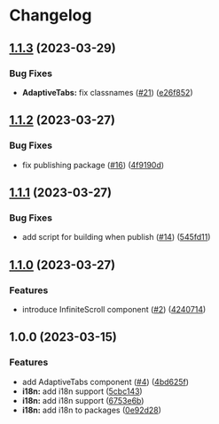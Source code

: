 # Changelog

## [1.1.3](https://github.com/gravity-ui/components/compare/v1.1.2...v1.1.3) (2023-03-29)


### Bug Fixes

* **AdaptiveTabs:** fix classnames ([#21](https://github.com/gravity-ui/components/issues/21)) ([e26f852](https://github.com/gravity-ui/components/commit/e26f85257961ad748d0757906325b17eb0570ea0))

## [1.1.2](https://github.com/gravity-ui/components/compare/v1.1.1...v1.1.2) (2023-03-27)


### Bug Fixes

* fix publishing package ([#16](https://github.com/gravity-ui/components/issues/16)) ([4f9190d](https://github.com/gravity-ui/components/commit/4f9190d74d07dbe2e83b418fa4aa9ebc9a6a8777))

## [1.1.1](https://github.com/gravity-ui/components/compare/v1.1.0...v1.1.1) (2023-03-27)


### Bug Fixes

* add script for building when publish ([#14](https://github.com/gravity-ui/components/issues/14)) ([545fd11](https://github.com/gravity-ui/components/commit/545fd11771fc63940d078441b048f70e31baccfa))

## [1.1.0](https://github.com/gravity-ui/components/compare/v1.0.0...v1.1.0) (2023-03-27)


### Features

* introduce InfiniteScroll component ([#2](https://github.com/gravity-ui/components/issues/2)) ([4240714](https://github.com/gravity-ui/components/commit/4240714ff78cf74fc76a213f7d00d51194767053))


## 1.0.0 (2023-03-15)


### Features

* add AdaptiveTabs component ([#4](https://github.com/gravity-ui/components/issues/4)) ([4bd625f](https://github.com/gravity-ui/components/commit/4bd625f374cc293175c5dc802c9e635629857d07))
* **i18n:** add i18n support ([5cbc143](https://github.com/gravity-ui/components/commit/5cbc14344d055b199106fe0e52b57ec26e98be47))
* **i18n:** add i18n support ([6753e6b](https://github.com/gravity-ui/components/commit/6753e6bcafc5b8f4f2c74c36a74037bce2e34dd4))
* **i18n:** add i18n to packages ([0e92d28](https://github.com/gravity-ui/components/commit/0e92d286ada9784f5de12c7ca6667fad99a1b636))
